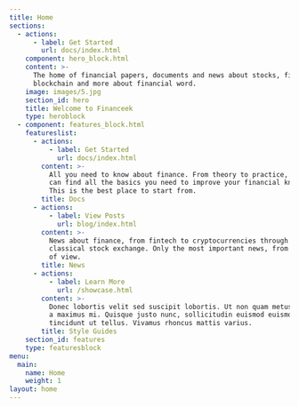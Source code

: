 ```yaml
---
title: Home
sections:
  - actions:
      - label: Get Started
        url: docs/index.html
    component: hero_block.html
    content: >-
      The home of financial papers, documents and news about stocks, fintech,
      blockchain and more about financial word.
    image: images/5.jpg
    section_id: hero
    title: Welcome to Financeek
    type: heroblock
  - component: features_block.html
    featureslist:
      - actions:
          - label: Get Started
            url: docs/index.html
        content: >-
          All you need to know about finance. From theory to practice, here you
          can find all the basics you need to improve your financial knowledge.
          This is the best place to start from.
        title: Docs
      - actions:
          - label: View Posts
            url: blog/index.html
        content: >-
          News about finance, from fintech to cryptocurrencies through the
          classical stock exchange. Only the most important news, from our point
          of view.
        title: News
      - actions:
          - label: Learn More
            url: /showcase.html
        content: >-
          Donec lobortis velit sed suscipit lobortis. Ut non quam metus. Nullam
          a maximus mi. Quisque justo nunc, sollicitudin euismod euismod at,
          tincidunt ut tellus. Vivamus rhoncus mattis varius.
        title: Style Guides
    section_id: features
    type: featuresblock
menu:
  main:
    name: Home
    weight: 1
layout: home
---
```


